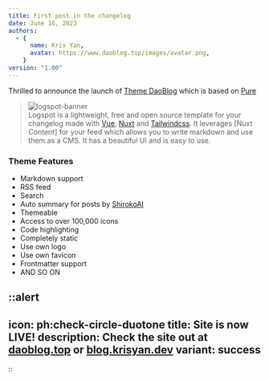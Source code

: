 ```yaml
---
title: First post in the changelog
date: June 16, 2023
authors:
  - {
      name: Kris Yan,
      avatar: https://www.daoblog.top/images/avatar.png,
    }
version: "1.00"
---
```


Thrilled to announce the launch of [Theme DaoBlog](https://www.daoblog.rop/) which is based on [Pure](https://https://github.com/imhanjie/gridea-theme-pure)

> ![logspot-banner](/logspot-banner.png)  
> Logspot is a lightweight, free and open source template for your changelog made with [Vue](https://vuejs.com), [Nuxt](https://nuxtjs.org) and [Tailwindcss](https://tailwindcss.com). It leverages [Nuxt Content] for your feed which allows you to write markdown and use them as a CMS. It has a beautiful UI and is easy to use.

### Theme Features

- Markdown support
- RSS feed
- Search
- Auto summary for posts by [ShirokoAI](https://shiroko.ydlk.cc/)
- Themeable
- Access to over 100,000 icons
- Code highlighting
- Completely static
- Use own logo
- Use own favicon
- Frontmatter support
- AND SO ON

::alert
---
icon: ph:check-circle-duotone
title: Site is now LIVE!
description: Check the site out at [daoblog.top](https://www.daoblog.top/) or [blog.krisyan.dev](https://blog.krisyan.dev)
variant: success
---
::